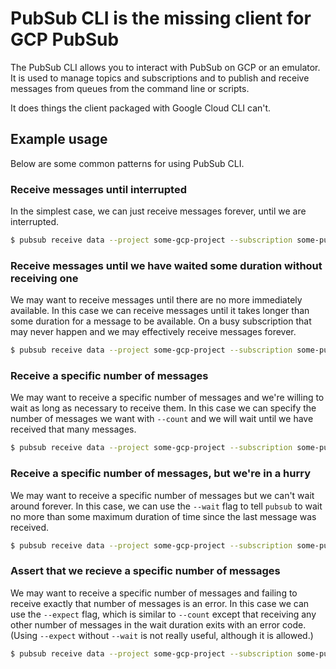 # PubSub CLI is the missing client for GCP PubSub
The PubSub CLI allows you to interact with PubSub on GCP or an emulator. It is used to manage topics and subscriptions and to publish and receive messages from queues from the command line or scripts.

It does things the client packaged with Google Cloud CLI can't.

## Example usage
Below are some common patterns for using PubSub CLI.

### Receive messages until interrupted
In the simplest case, we can just receive messages forever, until we are interrupted.

```sh
$ pubsub receive data --project some-gcp-project --subscription some-pubsub-subscription
```

### Receive messages until we have waited some duration without receiving one
We may want to receive messages until there are no more immediately available.
In this case we can receive messages until it takes longer than some duration for a message to be available.
On a busy subscription that may never happen and we may effectively receive messages forever.

```sh
$ pubsub receive data --project some-gcp-project --subscription some-pubsub-subscription --wait 5s
```

### Receive a specific number of messages
We may want to receive a specific number of messages and we're willing to wait as long as necessary to receive them.
In this case we can specify the number of messages we want with `--count` and we will wait until we have received
that many messages.

```sh
$ pubsub receive data --project some-gcp-project --subscription some-pubsub-subscription --count 3
```

### Receive a specific number of messages, but we're in a hurry
We may want to receive a specific number of messages but we can't wait around forever.
In this case, we can use the `--wait` flag to tell `pubsub` to wait no more than some maximum duration of time since
the last message was received.

```sh
$ pubsub receive data --project some-gcp-project --subscription some-pubsub-subscription --count 3 --wait 5s
```

### Assert that we recieve a specific number of messages
We may want to receive a specific number of messages and failing to receive exactly that number of messages
is an error. In this case we can use the `--expect` flag, which is similar to `--count` except that receiving
any other number of messages in the wait duration exits with an error code. (Using `--expect` without `--wait`
is not really useful, although it is allowed.)

```sh
$ pubsub receive data --project some-gcp-project --subscription some-pubsub-subscription --expect 3 --wait 5s
```

